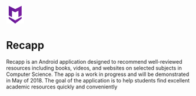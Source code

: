 ![alt text](https://github.com/adam-p/markdown-here/raw/master/src/common/images/icon48.png "Logo Title Text 1")
# Recapp
Recapp is an Android application designed to recommend well-reviewed resources including books, videos, and websites on selected subjects in Computer Science. The app is a work in progress and will be demonstrated in May of 2018. 
The goal of the application is to help students find excellent academic resources quickly and conveniently

